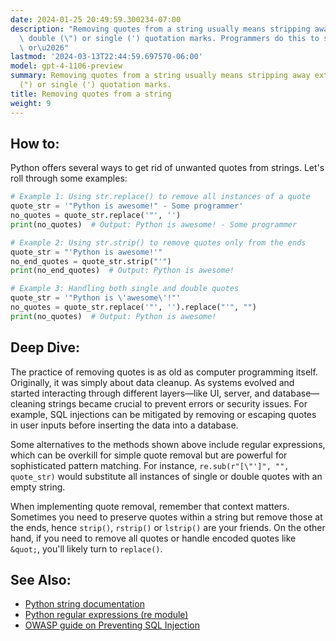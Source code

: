 ```yaml
---
date: 2024-01-25 20:49:59.300234-07:00
description: "Removing quotes from a string usually means stripping away extraneous\
  \ double (\") or single (') quotation marks. Programmers do this to sanitize input\
  \ or\u2026"
lastmod: '2024-03-13T22:44:59.697570-06:00'
model: gpt-4-1106-preview
summary: Removing quotes from a string usually means stripping away extraneous double
  (") or single (') quotation marks.
title: Removing quotes from a string
weight: 9
---
```


## How to:
Python offers several ways to get rid of unwanted quotes from strings. Let's roll through some examples:

```Python
# Example 1: Using str.replace() to remove all instances of a quote
quote_str = '"Python is awesome!" - Some programmer'
no_quotes = quote_str.replace('"', '')
print(no_quotes)  # Output: Python is awesome! - Some programmer

# Example 2: Using str.strip() to remove quotes only from the ends
quote_str = "'Python is awesome!'"
no_end_quotes = quote_str.strip("'")
print(no_end_quotes)  # Output: Python is awesome!

# Example 3: Handling both single and double quotes
quote_str = '"Python is \'awesome\'!"'
no_quotes = quote_str.replace('"', '').replace("'", "")
print(no_quotes)  # Output: Python is awesome!
```

## Deep Dive:
The practice of removing quotes is as old as computer programming itself. Originally, it was simply about data cleanup. As systems evolved and started interacting through different layers—like UI, server, and database—cleaning strings became crucial to prevent errors or security issues. For example, SQL injections can be mitigated by removing or escaping quotes in user inputs before inserting the data into a database.

Some alternatives to the methods shown above include regular expressions, which can be overkill for simple quote removal but are powerful for sophisticated pattern matching. For instance, `re.sub(r"[\"']", "", quote_str)` would substitute all instances of single or double quotes with an empty string.

When implementing quote removal, remember that context matters. Sometimes you need to preserve quotes within a string but remove those at the ends, hence `strip()`, `rstrip()` or `lstrip()` are your friends. On the other hand, if you need to remove all quotes or handle encoded quotes like `&quot;`, you'll likely turn to `replace()`.

## See Also:
- [Python string documentation](https://docs.python.org/3/library/string.html)
- [Python regular expressions (re module)](https://docs.python.org/3/library/re.html)
- [OWASP guide on Preventing SQL Injection](https://owasp.org/www-community/attacks/SQL_Injection)
